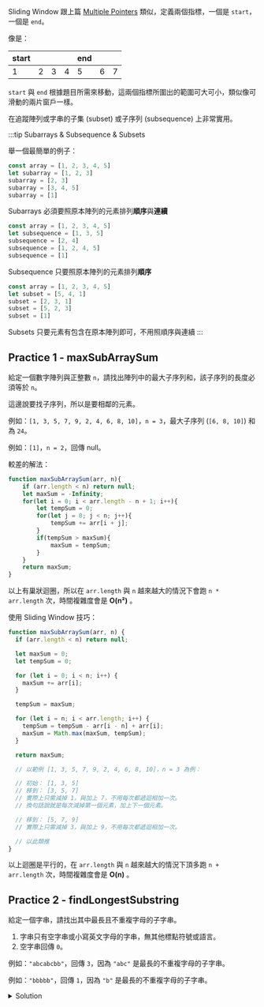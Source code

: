 <!-- Day 6 BO5-3 - Sliding Window -->

Sliding Window 跟上篇 [Multiple Pointers](./06-multiple-pointers.md) 類似，定義兩個指標，一個是 `start`，一個是 `end`。

像是：

| start |  |  |  | end |  |  |
|---|---|---|---|---|---|---|
| 1 | 2 | 3 | 4 | 5 | 6 | 7 |

`start` 與 `end` 根據題目所需來移動，這兩個指標所圍出的範圍可大可小，類似像可滑動的兩片窗戶一樣。

在追蹤陣列或字串的子集 (subset) 或子序列 (subsequence) 上非常實用。

:::tip
Subarrays & Subsequence & Subsets

舉一個最簡單的例子：
```js
const array = [1, 2, 3, 4, 5]
let subarray = [1, 2, 3]
subarray = [2, 3]
subarray = [3, 4, 5]
subarray = [1]
```
Subarrays 必須要照原本陣列的元素排列**順序**與**連續**

```js
const array = [1, 2, 3, 4, 5]
let subsequence = [1, 3, 5]
subsequence = [2, 4]
subsequence = [1, 2, 4, 5]
subsequence = [1]
```
Subsequence 只要照原本陣列的元素排列**順序**

```js
const array = [1, 2, 3, 4, 5]
let subset = [5, 4, 1]
subset = [2, 3, 1]
subset = [5, 2, 3]
subset = [1]
```
Subsets 只要元素有包含在原本陣列即可，不用照順序與連續
:::

## Practice 1 - maxSubArraySum

給定一個數字陣列與正整數 `n`，請找出陣列中的最大子序列和，該子序列的長度必須等於 `n`。

這邊說要找子序列，所以是要相鄰的元素。

例如：`[1, 3, 5, 7, 9, 2, 4, 6, 8, 10]`，`n = 3`，最大子序列 (`[6, 8, 10]`) 和為 `24`。

例如：`[1]`，`n = 2`，回傳 null。

較差的解法：

```js
function maxSubArraySum(arr, n){
    if (arr.length < n) return null;
    let maxSum = -Infinity;
    for(let i = 0; i < arr.length - n + 1; i++){
        let tempSum = 0;
        for(let j = 0; j < n; j++){
            tempSum += arr[i + j];
        }
        if(tempSum > maxSum){
            maxSum = tempSum;
        }
    }
    return maxSum;
}
```

以上有巢狀迴圈，所以在 `arr.length` 與 `n` 越來越大的情況下會跑 `n * arr.length` 次，時間複雜度會是 **O(n²)** 。

使用 Sliding Window 技巧：

```js
function maxSubArraySum(arr, n) {
  if (arr.length < n) return null;

  let maxSum = 0;
  let tempSum = 0;

  for (let i = 0; i < n; i++) {
    maxSum += arr[i];
  }

  tempSum = maxSum;

  for (let i = n; i < arr.length; i++) {
    tempSum = tempSum - arr[i - n] + arr[i];
    maxSum = Math.max(maxSum, tempSum);
  }

  return maxSum;

  // 以範例 [1, 3, 5, 7, 9, 2, 4, 6, 8, 10]，n = 3 為例：

  // 初始： [1, 3, 5]
  // 移到： [3, 5, 7]
  // 實際上只需減掉 1，與加上 7，不用每次都遞迴相加一次。
  // 換句話說就是每次減掉第一個元素，加上下一個元素。

  // 移到： [5, 7, 9]
  // 實際上只需減掉 3，與加上 9，不用每次都遞迴相加一次。

  // 以此類推
}
```

以上迴圈是平行的，在 `arr.length` 與 `n` 越來越大的情況下頂多跑 `n + arr.length` 次，時間複雜度會是 **O(n)** 。

## Practice 2 - findLongestSubstring

給定一個字串，請找出其中最長且不重複字母的子字串。

1. 字串只有空字串或小寫英文字母的字串，無其他標點符號或語言。
2. 空字串回傳 `0`。

例如：`"abcabcbb"`，回傳 `3`，因為 `"abc"` 是最長的不重複字母的子字串。

例如：`"bbbbb"`，回傳 `1`，因為 `"b"` 是最長的不重複字母的子字串。

<details>
  <summary>Solution</summary>

  以 `'abccba'` 為例：

  | start |  |  |  |  |  |
  |---|---|---|---|---|---|
  | end |  |  |  |  |  |
  | a | b | c | c | b | a |

  檢查目前 *end* 指到的字元 `a` 有沒有出現過，
  
  沒有的話將目前 *end* 指到的字元 `a` 用 Frequency Counter 技巧記錄到物件內，紀錄 `a` 的 `index` ，

  紀錄一下目前 *start* 到 *end* 範圍的長度

  最後移動 *end* 到下一格。

  | start |  |  |  |  |  |
  |---|---|---|---|---|---|
  |  | end |  |  |  |  |
  | a | b | c | c | b | a |

  `b` 也沒出現過重複上述動作。

  | start |  |  |  |  |  |
  |---|---|---|---|---|---|
  |  |  | end |  |  |  |
  | a | b | c | c | b | a |

  `c` 也沒出現過重複上述動作。

  | start |  |  |  |  |  |
  |---|---|---|---|---|---|
  |  |  |  | end |  |  |
  | a | b | c | c | b | a |

  `c` 有出現過了，上次出現的位置是 `2` ，

  所以只好移動 *start* 到上次出現的位置的下一格，以排除之前出現過的字元。

  |  |  |  | start |  |  |
  |---|---|---|---|---|---|
  |  |  |  | end |  |  |
  | a | b | c | c | b | a |

  紀錄 `c` 的**新**出現過的位置 `index` 等於 `3` ，

  紀錄一下目前 *start* 到 *end* 範圍的長度

  最後移動 *end* 到下一格。

  |  |  |  | start |  |  |
  |---|---|---|---|---|---|
  |  |  |  |  | end |  |
  | a | b | c | c | b | a |

  `b` 雖然有出現過，但上次出現的位置是 `1` ，目前 `start` 的位置是 `3` ，已經排除該字元了，所以不用變更 `start` 的位置。

  紀錄 `b` 的**新**出現過的位置 `index` 等於 `4` ，

  紀錄一下目前 *start* 到 *end* 範圍的長度

  最後移動 *end* 到下一格。

  以此類推直到 *end* 移到陣列最後一個位置。

  ```js
  function findLongestSubstring(str) {
    // 字串小於等於 1 個字元，直接回傳字串長度;
    if (str.length <= 1) return str.length;

    // 此解法也有用到 Frequency Counter 技巧來紀錄每個字元最後出現的位置。
    let longest = 0;
    let seen = {};
    let start = 0;

    for (let i = 0; i < str.length; i++) {
      let char = str[i];

      //  檢查有無出現過且出現過的位置比 start 還後面，則移動 start 到上次出現過的位置的後一格
      if (obj.hasOwnProperty(char) && obj[char] >= start) {
          start = obj[char] + 1;
      }

      // 將目前的字串長度跟之前的最長字串長度比較，取最長的。
      longest = Math.max(longest, i - start + 1);

      // 更新目前字元出現的位置。
      seen[char] = i;
    }

    return longest;
  }
  ```
</details>
